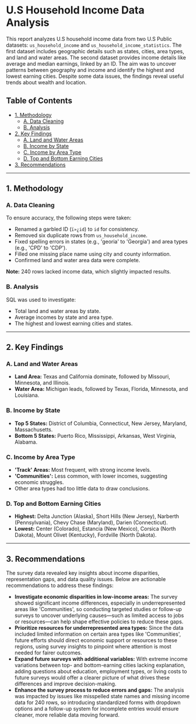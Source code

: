 # U.S Household Income Data Analysis

This report analyzes U.S household income data from two  U.S Public datasets: `us_household_income` and `us_household_income_statistics`. The first dataset includes geographic details such as states, cities, area types, and land and water areas. The second dataset provides income details like average and median earnings, linked by an ID. The aim was to uncover patterns between geography and income and identify the highest and lowest earning cities. Despite some data issues, the findings reveal useful trends about wealth and location.

## Table of Contents

- [1. Methodology](#1-methodology)
  - [A. Data Cleaning](#a-data-cleaning)
  - [B. Analysis](#b-analysis)
- [2. Key Findings](#2-key-findings)
  - [A. Land and Water Areas](#a-land-and-water-areas)
  - [B. Income by State](#b-income-by-state)
  - [C. Income by Area Type](#c-income-by-area-type)
  - [D. Top and Bottom Earning Cities](#d-top-and-bottom-earning-cities)
- [3. Recommendations](#3-recommendations)

---

## 1. Methodology

### A. Data Cleaning

To ensure accuracy, the following steps were taken:

- Renamed a garbled ID (`ï»¿id`) to `id` for consistency.
- Removed six duplicate rows from `us_household_income`.
- Fixed spelling errors in states (e.g., 'georia' to 'Georgia') and area types (e.g., 'CPD' to 'CDP').
- Filled one missing place name using city and county information.
- Confirmed land and water area data were complete.

**Note:** 240 rows lacked income data, which slightly impacted results.

### B. Analysis

SQL was used to investigate:

- Total land and water areas by state.
- Average incomes by state and area type.
- The highest and lowest earning cities and states.

---

## 2. Key Findings

### A. Land and Water Areas

- **Land Area:** Texas and California dominate, followed by Missouri, Minnesota, and Illinois.
- **Water Area:** Michigan leads, followed by Texas, Florida, Minnesota, and Louisiana.

### B. Income by State

- **Top 5 States:** District of Columbia, Connecticut, New Jersey, Maryland, Massachusetts.
- **Bottom 5 States:** Puerto Rico, Mississippi, Arkansas, West Virginia, Alabama.

### C. Income by Area Type

- **'Track' Areas:** Most frequent, with strong income levels.
- **'Communities':** Less common, with lower incomes, suggesting economic struggles.
- Other area types had too little data to draw conclusions.

### D. Top and Bottom Earning Cities

- **Highest:** Delta Junction (Alaska), Short Hills (New Jersey), Narberth (Pennsylvania), Chevy Chase (Maryland), Darien (Connecticut).
- **Lowest:** Center (Colorado), Estancia (New Mexico), Corsica (North Dakota), Mount Olivet (Kentucky), Fordville (North Dakota).

---

## 3. Recommendations

The survey data revealed key insights about income disparities, representation gaps, and data quality issues. Below are actionable recommendations to address these findings:

- **Investigate economic disparities in low-income areas:** The survey showed significant income differences, especially in underrepresented areas like 'Communities', so conducting targeted studies or follow-up surveys to uncover underlying causes—such as limited access to jobs or resources—can help shape effective policies to reduce these gaps.
- **Prioritize resources for underrepresented area types:** Since the data included limited information on certain area types like 'Communities', future efforts should direct economic support or resources to these regions, using survey insights to pinpoint where attention is most needed for fairer outcomes.
- **Expand future surveys with additional variables:** With extreme income variations between top- and bottom-earning cities lacking explanation, adding questions about education, employment types, or living costs to future surveys would offer a clearer picture of what drives these differences and improve decision-making.
- **Enhance the survey process to reduce errors and gaps:** The analysis was impacted by issues like misspelled state names and missing income data for 240 rows, so introducing standardized forms with dropdown options and a follow-up system for incomplete entries would ensure cleaner, more reliable data moving forward.
